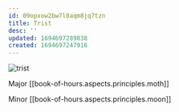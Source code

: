 ```yaml
---
id: 09opxow2bw7l0aqm8jq7tzn
title: Trist
desc: ''
updated: 1694697289838
created: 1694697247916
---
```

![trist](/assets/icon-trist.png)

Major [[book-of-hours.aspects.principles.moth]]

Minor [[book-of-hours.aspects.principles.moon]]
